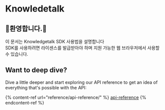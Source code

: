 # Knowledetalk

## 환영합니다.

이 문서는 Knowledgetalk SDK 사용법을 설명합니다<br/>
SDK를 사용하려면 라이센스를 발급받아야 하며 지원 가능한 웹 브라우저에서 사용할 수 있습니다.


## Want to deep dive?

Dive a little deeper and start exploring our API reference to get an idea of everything that's possible with the API:

{% content-ref url="reference/api-reference/" %}
[api-reference](reference/api-reference/)
{% endcontent-ref %}
